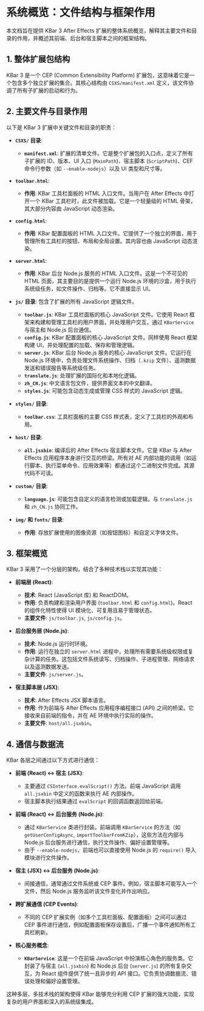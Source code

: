 # 系统概览：文件结构与框架作用

本文档旨在提供 KBar 3 After Effects 扩展的整体系统概览，解释其主要文件和目录的作用，并概述其前端、后台和宿主脚本之间的框架结构。

## 1. 整体扩展包结构

KBar 3 是一个 CEP (Common Extensibility Platform) 扩展包，这意味着它是一个包含多个独立扩展的集合。其核心结构由 `CSXS/manifest.xml` 定义，该文件协调了所有子扩展的启动和行为。

## 2. 主要文件与目录作用

以下是 KBar 3 扩展中关键文件和目录的职责：

*   **`CSXS/` 目录**:
    *   **`manifest.xml`**: 扩展的清单文件。它是整个扩展包的入口点，定义了所有子扩展的 ID、版本、UI 入口 (`MainPath`)、宿主脚本 (`ScriptPath`)、CEF 命令行参数（如 `--enable-nodejs`）以及 UI 类型和尺寸等。

*   **`toolbar.html`**:
    *   **作用**: KBar 工具栏面板的 HTML 入口文件。当用户在 After Effects 中打开一个 KBar 工具栏时，此文件被加载。它是一个轻量级的 HTML 骨架，其大部分内容由 JavaScript 动态渲染。

*   **`config.html`**:
    *   **作用**: KBar 配置面板的 HTML 入口文件。它提供了一个独立的界面，用于管理所有工具栏的按钮、布局和全局设置。其内容也由 JavaScript 动态渲染。

*   **`server.html`**:
    *   **作用**: KBar 后台 Node.js 服务的 HTML 入口文件。这是一个不可见的 HTML 页面，其主要目的是提供一个运行 Node.js 环境的沙盒，用于执行系统级任务，如文件操作、归档等。它不直接显示 UI。

*   **`js/` 目录**: 包含了扩展的所有 JavaScript 逻辑文件。
    *   **`toolbar.js`**: KBar 工具栏面板的核心 JavaScript 文件。它使用 React 框架来构建和管理工具栏的用户界面，并处理用户交互，通过 `KBarService` 与宿主和 Node.js 后台通信。
    *   **`config.js`**: KBar 配置面板的核心 JavaScript 文件。同样使用 React 框架构建 UI，并处理配置的加载、保存和管理逻辑。
    *   **`server.js`**: KBar 后台 Node.js 服务的核心 JavaScript 文件。它运行在 Node.js 环境中，负责处理文件系统操作、归档（`.kzip` 文件）、遥测数据发送和错误报告等系统级任务。
    *   **`translate.js`**: 处理扩展的国际化和本地化逻辑。
    *   **`zh_CN.js`**: 中文语言包文件，提供界面文本的中文翻译。
    *   **`styles.js`**: 可能包含动态生成或管理 CSS 样式的 JavaScript 逻辑。

*   **`styles/` 目录**:
    *   **`toolbar.css`**: 工具栏面板的主要 CSS 样式表，定义了工具栏的外观和布局。

*   **`host/` 目录**:
    *   **`all.jsxbin`**: 编译后的 After Effects 宿主脚本文件。它是 KBar 与 After Effects 应用程序本身进行交互的桥梁。所有对 AE 内部功能的调用（如运行脚本、执行菜单命令、应用效果等）都通过这个二进制文件完成。其源代码不可读。

*   **`custom/` 目录**:
    *   **`language.js`**: 可能包含自定义的语言检测或加载逻辑，与 `translate.js` 和 `zh_CN.js` 协同工作。

*   **`img/` 和 `fonts/` 目录**:
    *   **作用**: 存放扩展使用的图像资源（如按钮图标）和自定义字体文件。

## 3. 框架概览

KBar 3 采用了一个分层的架构，结合了多种技术栈以实现其功能：

*   **前端层 (React)**:
    *   **技术**: React (JavaScript 库) 和 ReactDOM。
    *   **作用**: 负责构建和渲染用户界面 (`toolbar.html` 和 `config.html`)。React 的组件化特性使得 UI 模块化、可复用且易于管理状态。
    *   **主要文件**: `js/toolbar.js`, `js/config.js`。

*   **后台服务层 (Node.js)**:
    *   **技术**: Node.js 运行时环境。
    *   **作用**: 运行在独立的 `server.html` 进程中，处理所有需要系统级权限或复杂计算的任务。这包括文件系统读写、归档操作、子进程管理、网络请求以及遥测数据发送。
    *   **主要文件**: `js/server.js`。

*   **宿主脚本层 (JSX)**:
    *   **技术**: After Effects JSX 脚本语言。
    *   **作用**: 作为前端与 After Effects 应用程序编程接口 (API) 之间的桥梁。它接收来自前端的指令，并在 AE 环境中执行实际的操作。
    *   **主要文件**: `host/all.jsxbin`。

## 4. 通信与数据流

KBar 各层之间通过以下方式进行通信：

*   **前端 (React) <-> 宿主 (JSX)**:
    *   主要通过 `CSInterface.evalScript()` 方法。前端 JavaScript 调用 `all.jsxbin` 中定义的函数来执行 AE 内部操作。
    *   宿主脚本执行结果通过 `evalScript` 的回调函数返回给前端。

*   **前端 (React) <-> 后台服务 (Node.js)**:
    *   通过 `KBarService` 类进行封装。前端调用 `KBarService` 的方法（如 `getUserConfigAsync`, `importToolbarFromKZip`），这些方法在内部与 Node.js 后台服务进行通信，执行文件操作、偏好设置管理等。
    *   由于 `--enable-nodejs`，前端也可以直接使用 Node.js 的 `require()` 导入模块进行文件操作。

*   **宿主 (JSX) <-> 后台服务 (Node.js)**:
    *   间接通信，通常通过文件系统或 CEP 事件。例如，宿主脚本可能写入一个文件，然后 Node.js 服务监听该文件变化并作出响应。

*   **跨扩展通信 (CEP Events)**:
    *   不同的 CEP 扩展实例（如多个工具栏面板、配置面板）之间可以通过 CEP 事件进行通信，例如配置面板保存设置后，广播一个事件通知所有工具栏刷新。

*   **核心服务概念**:
    *   **`KBarService`**: 这是一个在前端 JavaScript 中扮演核心角色的服务类。它封装了与宿主 (`all.jsxbin`) 和 Node.js 后台 (`server.js`) 的所有复杂交互，为 React 组件提供了统一且异步的 API 接口。它负责协调数据流、错误处理和偏好设置管理。

这种多层、多技术栈的架构使得 KBar 能够充分利用 CEP 扩展的强大功能，实现复杂的用户界面和深入的系统级集成。
